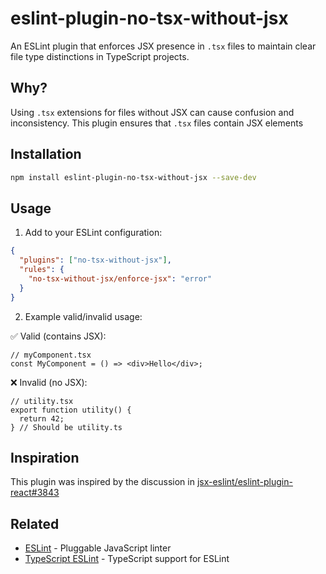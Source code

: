 # eslint-plugin-no-tsx-without-jsx

An ESLint plugin that enforces JSX presence in `.tsx` files to maintain clear file type distinctions in TypeScript projects.

## Why?

Using `.tsx` extensions for files without JSX can cause confusion and inconsistency. This plugin ensures that `.tsx` files contain JSX elements

## Installation

```bash
npm install eslint-plugin-no-tsx-without-jsx --save-dev
```

## Usage

1. Add to your ESLint configuration:

```json
{
  "plugins": ["no-tsx-without-jsx"],
  "rules": {
    "no-tsx-without-jsx/enforce-jsx": "error"
  }
}
```

2. Example valid/invalid usage:

✅ Valid (contains JSX):

```tsx
// myComponent.tsx
const MyComponent = () => <div>Hello</div>;
```

❌ Invalid (no JSX):

```tsx
// utility.tsx
export function utility() {
  return 42;
} // Should be utility.ts
```

## Inspiration

This plugin was inspired by the discussion in [jsx-eslint/eslint-plugin-react#3843](https://github.com/jsx-eslint/eslint-plugin-react/issues/3843)

## Related

- [ESLint](https://eslint.org/) - Pluggable JavaScript linter
- [TypeScript ESLint](https://typescript-eslint.io/) - TypeScript support for ESLint
